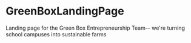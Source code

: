 # GreenBoxLandingPage
Landing page for the Green Box Entrepreneurship Team-- we're turning school campuses into sustainable farms
